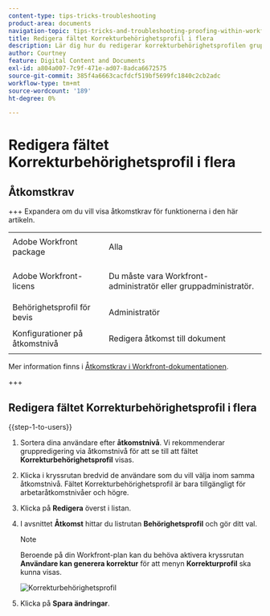 ```yaml
---
content-type: tips-tricks-troubleshooting
product-area: documents
navigation-topic: tips-tricks-and-troubleshooting-proofing-within-workfront
title: Redigera fältet Korrekturbehörighetsprofil i flera
description: Lär dig hur du redigerar korrekturbehörighetsprofilen gruppvis.
author: Courtney
feature: Digital Content and Documents
exl-id: a804a007-7c9f-471e-ad07-8adca6672575
source-git-commit: 385f4a6663cacfdcf519bf5699fc1840c2cb2adc
workflow-type: tm+mt
source-wordcount: '189'
ht-degree: 0%

---
```


# Redigera fältet Korrekturbehörighetsprofil i flera

## Åtkomstkrav

+++ Expandera om du vill visa åtkomstkrav för funktionerna i den här artikeln.

<table style="table-layout:auto"> 
 <col> 
 <col> 
 <tbody> 
  <tr> 
   <td role="rowheader">Adobe Workfront package</td> 
   <td> <p>Alla</p> </td> 
  </tr> 
  <tr> 
   <td role="rowheader">Adobe Workfront-licens</td> 
   <td> <p>Du måste vara Workfront-administratör eller gruppadministratör.</p> </td> 
  </tr> 
  <tr> 
   <td role="rowheader">Behörighetsprofil för bevis </td> 
   <td>Administratör</td> 
  </tr> 
  <tr> 
   <td role="rowheader">Konfigurationer på åtkomstnivå</td> 
   <td> <p>Redigera åtkomst till dokument</p></td> 
  </tr> 
 </tbody> 
</table>

Mer information finns i [Åtkomstkrav i Workfront-dokumentationen](/help/quicksilver/administration-and-setup/add-users/access-levels-and-object-permissions/access-level-requirements-in-documentation.md).

+++

## Redigera fältet Korrekturbehörighetsprofil i flera

{{step-1-to-users}}

1. Sortera dina användare efter **åtkomstnivå**. Vi rekommenderar gruppredigering via åtkomstnivå för att se till att fältet **Korrekturbehörighetsprofil** visas.

1. Klicka i kryssrutan bredvid de användare som du vill välja inom samma åtkomstnivå. Fältet Korrekturbehörighetsprofil är bara tillgängligt för arbetaråtkomstnivåer och högre.
1. Klicka på **Redigera** överst i listan.
1. I avsnittet **Åtkomst** hittar du listrutan **Behörighetsprofil** och gör ditt val.

   >[!NOTE]
   >
   >Beroende på din Workfront-plan kan du behöva aktivera kryssrutan **Användare kan generera korrektur** för att menyn **Korrekturprofil** ska kunna visas.

   ![Korrekturbehörighetsprofil](assets/proof-permission-profile-350x203.png)

1. Klicka på **Spara ändringar**.
